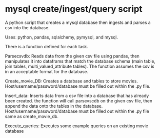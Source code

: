 # mysql create/ingest/query script
 A python script that creates a mysql database then ingests and parses a csv into the database. 

Uses: python, pandas, sqlalchemy, pymysql, and mysql.

There is a function defined for each task.

Parsecsvdb: Reads data from the given csv file using pandas, 
	then manipulates it into dataframs that match the database schema (main table, join tables, multi_valued_attribute tables). 
	The function assumes the csv is in an acceptable format for the database.

Create_movie_DB: Creates a database and tables to store movies. Host/username/password/database must be filled out within the .py file.

Insert_data: Inserts data from a csv file into a database that has already been created. the function will call parsevscdb on the given csv file,
	 then append the data onto the tables in the database. Host/username/password/database must be filled out within the .py file same as create_movie_db.

Execute_queries: Executes some example queries on an existing movie database
